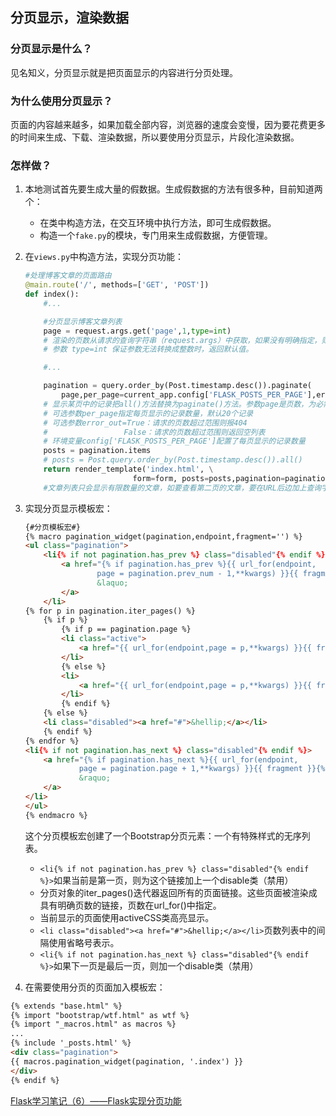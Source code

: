 ## 分页显示，渲染数据
### 分页显示是什么？
见名知义，分页显示就是把页面显示的内容进行分页处理。
### 为什么使用分页显示？
页面的内容越来越多，如果加载全部内容，浏览器的速度会变慢，因为要花费更多的时间来生成、下载、渲染数据，所以要使用分页显示，片段化渲染数据。
### 怎样做？
1. 本地测试首先要生成大量的假数据。生成假数据的方法有很多种，目前知道两个：
    - 在类中构造方法，在交互环境中执行方法，即可生成假数据。
    - 构造一个`fake.py`的模块，专门用来生成假数据，方便管理。
2. 在`views.py`中构造方法，实现分页功能：
    ```python
    #处理博客文章的页面路由
    @main.route('/', methods=['GET', 'POST'])
    def index():
        #...

        #分页显示博客文章列表
        page = request.args.get('page',1,type=int)
        # 渲染的页数从请求的查询字符串（request.args）中获取，如果没有明确指定，则默认渲染第一页。
        # 参数 type=int 保证参数无法转换成整数时，返回默认值。

        #...

        pagination = query.order_by(Post.timestamp.desc()).paginate(
            page,per_page=current_app.config['FLASK_POSTS_PER_PAGE'],error_out=False)
        # 显示某页中的记录把all()方法替换为paginate()方法。参数page是页数，为必需参数。
        # 可选参数per_page指定每页显示的记录数量，默认20个记录
        # 可选参数error_out=True：请求的页数超过范围则报404
        #                 False：请求的页数超过范围则返回空列表
        # 环境变量config['FLASK_POSTS_PER_PAGE']配置了每页显示的记录数量
        posts = pagination.items
        # posts = Post.query.order_by(Post.timestamp.desc()).all()
        return render_template('index.html', \
                            form=form, posts=posts,pagination=pagination)
        #文章列表只会显示有限数量的文章，如要查看第二页的文章，要在URL后边加上查询字符串?page=2
    ```
3. 实现分页显示模板宏：
    ```html
    {#分页模板宏#}
    {% macro pagination_widget(pagination,endpoint,fragment='') %}
    <ul class="pagination">
        <li{% if not pagination.has_prev %} class="disabled"{% endif %}>
            <a href="{% if pagination.has_prev %}{{ url_for(endpoint,
                    page = pagination.prev_num - 1,**kwargs) }}{{ fragment }}{% else %}#{% endif %}">
                    &laquo;
            </a>
        </li>
    {% for p in pagination.iter_pages() %}
        {% if p %}
            {% if p == pagination.page %}
            <li class="active">
                <a href="{{ url_for(endpoint,page = p,**kwargs) }}{{ fragment }}">{{ p }}</a>
            </li>
            {% else %}
            <li>
                <a href="{{ url_for(endpoint,page = p,**kwargs) }}{{ fragment }}">{{ p }}</a>
            </li>
            {% endif %}
        {% else %}
        <li class="disabled"><a href="#">&hellip;</a></li>
        {% endif %}
    {% endfor %}
    <li{% if not pagination.has_next %} class="disabled"{% endif %}>
        <a href="{% if pagination.has_next %}{{ url_for(endpoint,
                page = pagination.page + 1,**kwargs) }}{{ fragment }}{% else %}#{% endif %}">
                &raquo;
        </a>
    </li>
    </ul>
    {% endmacro %}
    ```
    这个分页模板宏创建了一个Bootstrap分页元素：一个有特殊样式的无序列表。

    - `<li{% if not pagination.has_prev %} class="disabled"{% endif %}>`如果当前是第一页，则为这个链接加上一个disable类（禁用）
    - 分页对象的iter_pages()迭代器返回所有的页面链接。这些页面被渲染成具有明确页数的链接，页数在url_for()中指定。
    - 当前显示的页面使用activeCSS类高亮显示。
    - `<li class="disabled"><a href="#">&hellip;</a></li>`页数列表中的间隔使用省略号表示。
    - `<li{% if not pagination.has_next %} class="disabled"{% endif %}>`如果下一页是最后一页，则加一个disable类（禁用）

4. 在需要使用分页的页面加入模板宏：
```html
{% extends "base.html" %}
{% import "bootstrap/wtf.html" as wtf %}
{% import "_macros.html" as macros %}
...
{% include '_posts.html' %}
<div class="pagination">
{{ macros.pagination_widget(pagination, '.index') }}
</div>
{% endif %}
```

[Flask学习笔记（6）——Flask实现分页功能](https://blog.csdn.net/weixin_36380516/article/details/80295101)